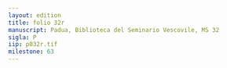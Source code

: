 ```yaml
---
layout: edition
title: folio 32r
manuscript: Padua, Biblioteca del Seminario Vescovile, MS 32
sigla: P
iip: p032r.tif
milestone: 63
---
```

